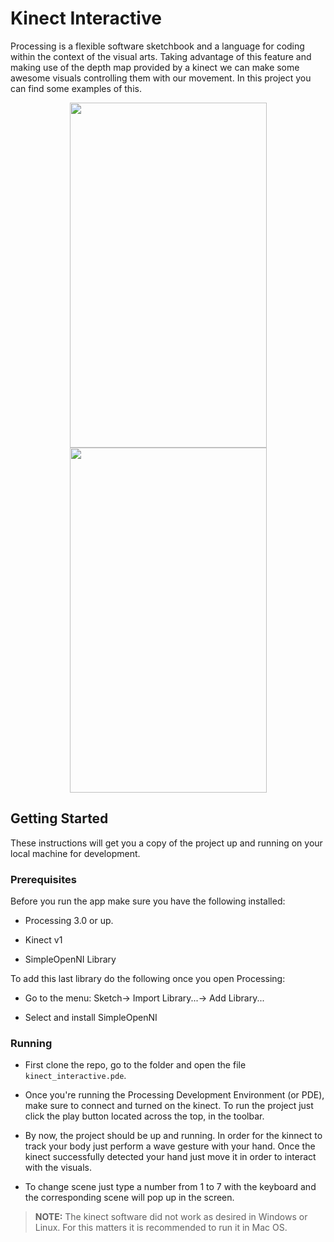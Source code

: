 # Kinect Interactive
Processing is a flexible software sketchbook and a language for coding within the context of the visual arts. Taking advantage of this feature and making use of the depth map provided by a kinect we can make some awesome visuals controlling them with our movement. In this project you can find some examples of this.

<p align="center">
  <img src="https://user-images.githubusercontent.com/54251435/64494646-0beba300-d266-11e9-81f4-8e199209e6c8.gif" width="315" height="552" />
  <img src="https://user-images.githubusercontent.com/54251435/64495736-5542ef00-d274-11e9-9eea-c7ff97755b11.gif" width="315" height="552"/> 
</p>


## Getting Started

These instructions will get you a copy of the project up and running on your local machine for development.

### Prerequisites
Before you run the app make sure you have the following installed:
 - Processing 3.0 or up. 

- Kinect v1

- SimpleOpenNI Library

To add this last library do the following once you open Processing:

- Go to the menu: Sketch-> Import Library...-> Add Library... 

- Select and install SimpleOpenNI

### Running

- First clone the repo, go to the folder and open the file `kinect_interactive.pde`.

- Once you're running the Processing Development Environment (or PDE), make sure to connect and turned on the kinect. To run the project just click the play button located across the top, in the toolbar. 

- By now, the project should be up and running. In order for the kinnect to track your body just perform a wave gesture with your hand. Once the kinect successfully detected your hand just move it in order to interact with the visuals.

- To change scene just type a number from 1 to 7 with the keyboard and the corresponding scene will pop up in the screen.


> **NOTE:** The kinect software did not work as desired in Windows or Linux. For this matters it is recommended to run it in Mac OS.

